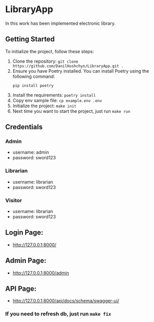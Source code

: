 # LibraryApp
In this work has been implemented electronic library.

## Getting Started

To initialize the project, follow these steps:

1. Clone the repository: `git clone https://github.com/DanilHushchyn/LibraryApp.git .`
2. Ensure you have Poetry installed. 
   You can install Poetry using the following command:
    ```
    pip install poetry
    ```
3. Install the requirements: `poetry install`
4. Copy env sample file: `cp example.env .env`
5. Initialize the project: `make init`
6. Next time you want to start the project, just run `make run`

## Credentials
### Admin 
   - username: admin
   - password: sword123
### Librarian 
   - username: librarian
   - password: sword123
### Visitor 
   - username: librarian
   - password: sword123

## Login Page: 
  - http://127.0.0.1:8000/
   
## Admin Page: 
  - http://127.0.0.1:8000/admin


## API Page: 
  - http://127.0.0.1:8000/api/docs/schema/swagger-ui/

### If you need to refresh db, just run `make fix`